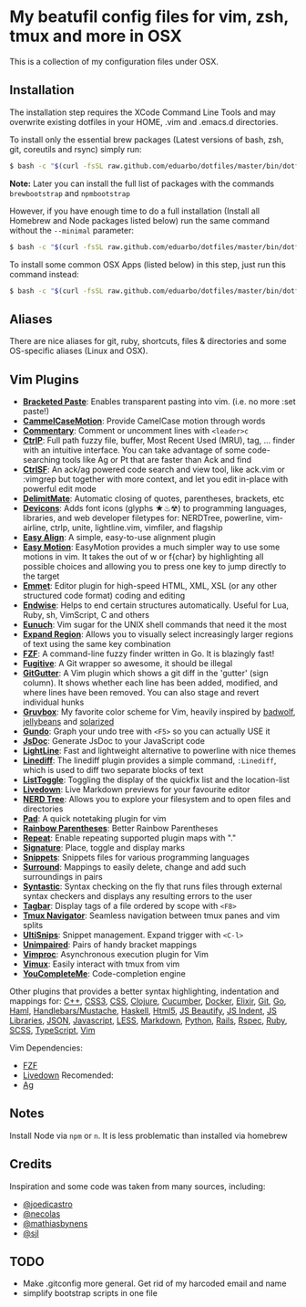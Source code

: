 My beatufil config files for vim, zsh, tmux and more in OSX
===========================================================

This is a collection of my configuration files under OSX.

Installation
------------
The installation step requires the XCode Command Line Tools and may overwrite
existing dotfiles in your HOME, .vim and .emacs.d directories.

To install only the essential brew packages (Latest versions of bash, zsh,
git, coreutils and rsync) simply run:

```bash
$ bash -c "$(curl -fsSL raw.github.com/eduarbo/dotfiles/master/bin/dotfiles)" -- --minimal
```

**Note:** Later you can install the full list of packages with the commands
`brewbootstrap` and `npmbootstrap`

However, if you have enough time to do a full installation (Install all Homebrew
and Node packages listed below) run the same command without the `--minimal`
parameter:

```bash
$ bash -c "$(curl -fsSL raw.github.com/eduarbo/dotfiles/master/bin/dotfiles)"
```

To install some common OSX Apps (listed below) in this step, just run this
command instead:

```bash
$ bash -c "$(curl -fsSL raw.github.com/eduarbo/dotfiles/master/bin/dotfiles)" -- --with-apps
```

Aliases
-------

There are nice aliases for git, ruby, shortcuts, files & directories and some
OS-specific aliases (Linux and OSX).


Vim Plugins
-----------

- [**Bracketed Paste**](http://github.com/ConradIrwin/vim-bracketed-paste): Enables transparent pasting into vim. (i.e. no more :set paste!)
- [**CammelCaseMotion**](http://github.com/bkad/CamelCaseMotion): Provide CamelCase motion through words
- [**Commentary**](http://github.com/tpope/vim-commentary): Comment or uncomment lines with `<leader>c`
- [**CtrlP**](http://github.com/ctrlpvim/ctrlp.vim): Full path fuzzy file, buffer, Most Recent Used (MRU), tag, ... finder with an intuitive interface. You can take advantage of some code-searching tools like Ag or Pt that are faster than Ack and find
- [**CtrlSF**](http://github.com/dyng/ctrlsf.vim): An ack/ag powered code search and view tool, like ack.vim or :vimgrep but together with more context, and let you edit in-place with powerful edit mode
- [**DelimitMate**](http://github.com/Raimondi/delimitMate): Automatic closing of quotes, parentheses, brackets, etc
- [**Devicons**](http://github.com/ryanoasis/vim-devicons): Adds font icons (glyphs ★♨☢) to programming languages, libraries, and web developer filetypes for: NERDTree, powerline, vim-airline, ctrlp, unite, lightline.vim, vimfiler, and flagship
- [**Easy Align**](http://github.com/junegunn/vim-easy-align): A simple, easy-to-use alignment plugin
- [**Easy Motion**](http://github.com/Lokaltog/vim-easymotion): EasyMotion provides a much simpler way to use some motions in vim. It takes the <number> out of <number>w or <number>f{char} by highlighting all possible choices and allowing you to press one key to jump directly to the target
- [**Emmet**](http://github.com/mattn/emmet-vim): Editor plugin for high-speed HTML, XML, XSL (or any other structured code format) coding and editing
- [**Endwise**](http://github.com/tpope/vim-endwise): Helps to end certain structures automatically. Useful for Lua, Ruby, sh, VimScript, C and others
- [**Eunuch**](http://github.com/tpope/vim-eunuch): Vim sugar for the UNIX shell commands that need it the most
- [**Expand Region**](http://github.com/): Allows you to visually select increasingly larger regions of text using the same key combination
- [**FZF**](http://github.com/junegunn/fzf.vim): A command-line fuzzy finder written in Go. It is blazingly fast!
- [**Fugitive**](http://github.com/tpope/vim-fugitive): A Git wrapper so awesome, it should be illegal
- [**GitGutter**](http://github.com/airblade/vim-gitgutter): A Vim plugin which shows a git diff in the 'gutter' (sign column). It shows whether each line has been added, modified, and where lines have been removed. You can also stage and revert individual hunks
- [**Gruvbox**](http://github.com/morhetz/gruvbox): My favorite color scheme for Vim, heavily inspired by [badwolf](https://github.com/sjl/badwolf), [jellybeans](https://github.com/nanotech/jellybeans.vim) and [solarized](http://ethanschoonover.com/solarized)
- [**Gundo**](http://github.com/sjl/gundo.vim): Graph your undo tree with `<F5>` so you can actually USE it
- [**JsDoc**](http://github.com/heavenshell/vim-jsdoc): Generate JsDoc to your JavaScript code
- [**LightLine**](http://github.com/itchyny/lightline.vim): Fast and lightweight alternative to powerline with nice themes
- [**Linediff**](http://github.com/AndrewRadev/linediff.vim): The linediff plugin provides a simple command, `:Linediff`, which is used to diff two separate blocks of text
- [**ListToggle**](http://github.com/Valloric/ListToggle): Toggling the display of the quickfix list and the location-list
- [**Livedown**](http://github.com/shime/vim-livedown): Live Markdown previews for your favourite editor
- [**NERD Tree**](http://github.com/scrooloose/nerdtree): Allows you to explore your filesystem and to open files and directories
- [**Pad**](http://github.com/fmoralesc/vim-pad): A quick notetaking plugin for vim
- [**Rainbow Parentheses**](http://github.com/kien/rainbow_parentheses.vim): Better Rainbow Parentheses
- [**Repeat**](http://github.com/tpope/vim-repeat): Enable repeating supported plugin maps with "."
- [**Signature**](http://github.com/kshenoy/vim-signature): Place, toggle and display marks
- [**Snippets**](http://github.com/honza/vim-snippets): Snippets files for various programming languages
- [**Surround**](http://github.com/tpope/vim-surround): Mappings to easily delete, change and add such surroundings in pairs
- [**Syntastic**](http://github.com/scrooloose/syntastic): Syntax checking on the fly that runs files through external syntax checkers and displays any resulting errors to the user
- [**Tagbar**](http://github.com/majutsushi/tagbar): Display tags of a file ordered by scope with `<F8>`
- [**Tmux Navigator**](http://github.com/christoomey/vim-tmux-navigator): Seamless navigation between tmux panes and vim splits
- [**UltiSnips**](http://github.com/majutsushi/tagbar): Snippet management. Expand trigger with `<C-l>`
- [**Unimpaired**](http://github.com/tpope/vim-unimpaired): Pairs of handy bracket mappings 
- [**Vimproc**](http://github.com/Shougo/vimproc.vim): Asynchronous execution plugin for Vim
- [**Vimux**](http://github.com/benmills/vimux): Easily interact with tmux from vim
- [**YouCompleteMe**](http://github.com/Valloric/YouCompleteMe): Code-completion engine

Other plugins that provides a better syntax highlighting, indentation and
mappings for:
 [C++](http://github.com/octol/vim-cpp-enhanced-highlight),
 [CSS3](http://github.com/hail2u/vim-css3-syntax),
 [CSS](http://github.com/JulesWang/css.vim),
 [Clojure](http://github.com/guns/vim-clojure-static),
 [Cucumber](http://github.com/tpope/vim-cucumber),
 [Docker](http://github.com/docker/docker/contrib/syntax/vim/),
 [Elixir](http://github.com/elixir-lang/vim-elixir),
 [Git](http://github.com/tpope/vim-git), [Go](http://github.com/fatih/vim-go),
 [Haml](http://github.com/tpope/vim-haml),
 [Handlebars/Mustache](http://github.com/mustache/vim-mustache-handlebars),
 [Haskell](http://github.com/neovimhaskell/haskell-vim),
 [Html5](http://github.com/othree/html5.vim),
 [JS Beautify](http://github.com/maksimr/vim-jsbeautify),
 [JS Indent](http://github.com/jason0x43/vim-js-indent),
 [JS Libraries](http://github.com/othree/javascript-libraries-syntax.vim),
 [JSON](http://github.com/elzr/vim-json),
 [Javascript](http://github.com/othree/yajs.vim),
 [LESS](http://github.com/groenewege/vim-less),
 [Markdown](http://github.com/plasticboy/vim-markdown),
 [Python](http://github.com/hdima/python-syntax),
 [Rails](http://github.com/tpope/vim-rails),
 [Rspec](http://github.com/skwp/vim-rspec),
 [Ruby](http://github.com/vim-ruby/vim-ruby),
 [SCSS](http://github.com/cakebaker/scss-syntax.vim),
 [TypeScript](http://github.com/leafgarland/typescript-vim),
 [Vim](http://github.com/tejr/vim-tmux)


Vim Dependencies:
- [FZF](https://github.com/junegunn/fzf)
- [Livedown](https://github.com/shime/livedown)
Recomended:
- [Ag]()

Notes
-----
Install Node via `npm` or `n`. It is less problematic than installed via
homebrew


Credits
-------
Inspiration and some code was taken from many sources, including:

* [@joedicastro](https://github.com/joedicastro/dotfiles)
* [@necolas](https://github.com/necolas/dotfiles)
* [@mathiasbynens](https://github.com/mathiasbynens/dotfiles)
* [@sjl](https://bitbucket.org/sjl/dotfiles)


TODO
----
* Make .gitconfig more general. Get rid of my harcoded email and name
* simplify bootstrap scripts in one file

